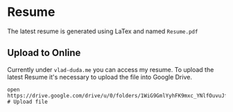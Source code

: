 # Resume

The latest resume is generated using LaTex and named `Resume.pdf`

## Upload to Online

Currently under `vlad-duda.me` you can access my resume. To upload the latest Resume it's necessary to upload the file into Google Drive. 

```
open https://drive.google.com/drive/u/0/folders/1WiG9GmlYyhFK9mxc_YNlfOuvuJf9QOSn
# Upload file
```